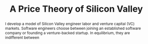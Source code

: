---
layout: article
comments: true
title: A Price Theory of Silicon Valley
excerpt: A price-based theory of when engineers choose to join startups is used to predict VC investment and the "minimum quality" of startup ideas that can be funded, along with engineer wages.
link: http://citeseerx.ist.psu.edu/viewdoc/download?doi=10.1.1.978.7735&rep=rep1&type=pdf
source:  markdown="1">
authors:
  - name: John J. Horton
    affiliation: NYU
abstract: I develop a model of Silicon Valley engineer labor and venture capital (VC) markets. Software engineers choose between joining an established software company or founding a venture-backed startup. In equilibrium, they are indifferent between
---